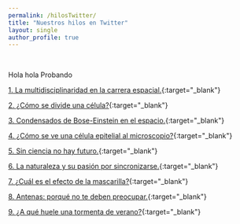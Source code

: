 ```yaml
---
permalink: /hilosTwitter/
title: "Nuestros hilos en Twitter"
layout: single
author_profile: true
---
```

&nbsp;

Hola hola
Probando

[1. La multidisciplinaridad en la carrera espacial.](https://twitter.com/CientificasEr/status/1267097399383797761){:target="_blank"}

[2. ¿Cómo se divide una célula?](https://twitter.com/CientificasEr/status/1271123702755864579){:target="_blank"}

[3. Condensados de Bose-Einstein en el espacio.](https://twitter.com/CientificasEr/status/1272108561729019914){:target="_blank"}

[4. ¿Cómo se ve una célula epitelial al microscopio?](https://twitter.com/CientificasEr/status/1272868628577337345){:target="_blank"}

[5. Sin ciencia no hay futuro.](https://twitter.com/CientificasEr/status/1273194459535212544){:target="_blank"}

[6. La naturaleza y su pasión por sincronizarse.](https://twitter.com/CientificasEr/status/1273564768910159872){:target="_blank"}

[7. ¿Cuál es el efecto de la mascarilla?](https://twitter.com/CientificasEr/status/1277300650993504259){:target="_blank"}

[8. Antenas: porqué no te deben preocupar.](https://twitter.com/CientificasEr/status/1280877879295909893){:target="_blank"}

[9. ¿A qué huele una tormenta de verano?](https://twitter.com/CientificasEr/status/1292476615017013248){:target="_blank"}
